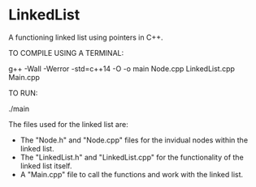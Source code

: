 # LinkedList

A functioning linked list using pointers in C++.

TO COMPILE USING A TERMINAL:

g++ -Wall -Werror -std=c++14 -O -o main Node.cpp LinkedList.cpp Main.cpp


TO RUN:

./main


The files used for the linked list are:
- The "Node.h" and "Node.cpp" files for the invidual nodes within the linked list.
- The "LinkedList.h" and "LinkedList.cpp" for the functionality of the linked list itself.
- A "Main.cpp" file to call the functions and work with the linked list.
